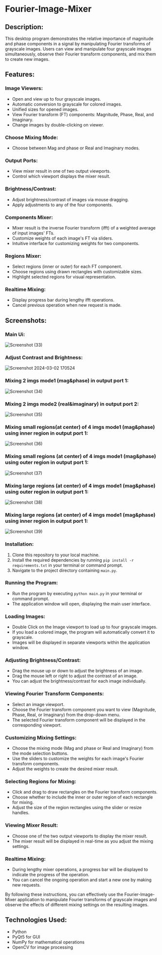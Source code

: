 # Fourier-Image-Mixer

## Description:

This desktop program demonstrates the relative importance of magnitude and phase components in a signal by manipulating Fourier transforms of grayscale images. Users can view and manipulate four grayscale images simultaneously, observe their Fourier transform components, and mix them to create new images.

## Features:

### Image Viewers:
- Open and view up to four grayscale images.
- Automatic conversion to grayscale for colored images.
- Unified sizes for opened images.
- View Fourier transform (FT) components: Magnitude, Phase, Real, and Imaginary.
- Change images by double-clicking on viewer.

### Choose Mixing Mode:
- Choose between Mag and phase or Real and Imaginary modes.

### Output Ports:
- View mixer result in one of two output viewports.
- Control which viewport displays the mixer result.

### Brightness/Contrast:
- Adjust brightness/contrast of images via mouse dragging.
- Apply adjustments to any of the four components.

### Components Mixer:
- Mixer result is the inverse Fourier transform (ifft) of a weighted average of input images' FTs.
- Customize weights of each image's FT via sliders.
- Intuitive interface for customizing weights for two components.

### Regions Mixer:
- Select regions (inner or outer) for each FT component.
- Choose regions using drawn rectangles with customizable sizes.
- Highlight selected regions for visual representation.

### Realtime Mixing:
- Display progress bar during lengthy ifft operations.
- Cancel previous operation when new request is made.

## Screenshots:
### Main Ui:
![Screenshot (33)](https://github.com/hagersamir/Fourier-image-Mixer/assets/105936147/dcbe4630-98cb-4c9d-988d-ce807cedbdb6)
### Adjust Contrast and Brightness:
![Screenshot 2024-03-02 170524](https://github.com/hagersamir/Fourier-image-Mixer/assets/105936147/941c03c9-c984-4c30-90c3-aac9b7ba202b)
### Mixing 2 imgs mode1 (mag&phase) in output port 1:
![Screenshot (34)](https://github.com/hagersamir/Fourier-image-Mixer/assets/105936147/c0b8ef8c-b30e-4fda-ad5f-f81d6de8d3d0)
### Mixing 2 imgs mode2 (real&imaginary) in output port 2:
![Screenshot (35)](https://github.com/hagersamir/Fourier-image-Mixer/assets/105936147/a1c20bac-5016-4f27-838a-d9a25b18d9a1)
### Mixing small regions(at center) of 4 imgs mode1 (mag&phase) using inner region in output port 1:
![Screenshot (36)](https://github.com/hagersamir/Fourier-image-Mixer/assets/105936147/2597da73-9001-4ba7-962c-a2c30c7b5865)
### Mixing small regions (at center) of 4 imgs mode1 (mag&phase) using outer region in output port 1:
![Screenshot (37)](https://github.com/hagersamir/Fourier-image-Mixer/assets/105936147/898fef9b-c2a7-4934-87b9-8a712cc6cf34)
### Mixing large regions (at center) of 4 imgs mode1 (mag&phase) using outer region in output port 1:
![Screenshot (38)](https://github.com/hagersamir/Fourier-image-Mixer/assets/105936147/0e962ade-e1b0-4c7f-b4f5-c8b6eee73885)
### Mixing large regions (at center) of 4 imgs mode1 (mag&phase) using inner region in output port 1:
![Screenshot (39)](https://github.com/hagersamir/Fourier-image-Mixer/assets/105936147/1fa35f30-de95-4d34-ab1f-98d73232d6ec)

### Installation:

1. Clone this repository to your local machine.
2. Install the required dependencies by running `pip install -r requirements.txt` in your terminal or command prompt.
3. Navigate to the project directory containing `main.py`.

### Running the Program:

- Run the program by executing `python main.py` in your terminal or command prompt.
- The application window will open, displaying the main user interface.

### Loading Images:

- Double Click on the Image viewport to load up to four grayscale images.
- If you load a colored image, the program will automatically convert it to grayscale.
- Images will be displayed in separate viewports within the application window.

### Adjusting Brightness/Contrast:

- Drag the mouse up or down to adjust the brightness of an image.
- Drag the mouse left or right to adjust the contrast of an image.
- You can adjust the brightness/contrast for each image individually.

### Viewing Fourier Transform Components:

- Select an image viewport.
- Choose the Fourier transform component you want to view (Magnitude, Phase, Real, or Imaginary) from the drop-down menu.
- The selected Fourier transform component will be displayed in the corresponding viewport.

### Customizing Mixing Settings:

- Choose the mixing mode (Mag and phase or Real and Imaginary) from the mode selection buttons.
- Use the sliders to customize the weights for each image's Fourier transform components.
- Adjust the weights to create the desired mixer result.

### Selecting Regions for Mixing:

- Click and drag to draw rectangles on the Fourier transform components.
- Choose whether to include the inner or outer region of each rectangle for mixing.
- Adjust the size of the region rectangles using the slider or resize handles.

### Viewing Mixer Result:

- Choose one of the two output viewports to display the mixer result.
- The mixer result will be displayed in real-time as you adjust the mixing settings.

### Realtime Mixing:

- During lengthy mixer operations, a progress bar will be displayed to indicate the progress of the operation.
- You can cancel the ongoing operation and start a new one by making new requests.

By following these instructions, you can effectively use the Fourier-Image-Mixer application to manipulate Fourier transforms of grayscale images and observe the effects of different mixing settings on the resulting images.

## Technologies Used:

- Python
- PyQt5 for GUI
- NumPy for mathematical operations
- OpenCV for image processing

